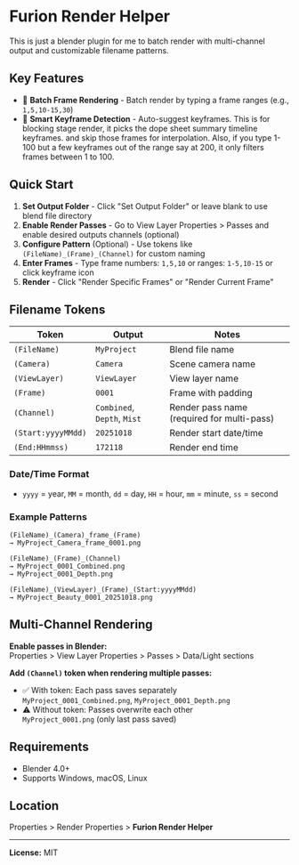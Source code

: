 # Furion Render Helper

This is just a blender plugin for me to batch render with multi-channel output and customizable filename patterns. 

## Key Features

- 🎯 **Batch Frame Rendering** - Batch render by typing a frame ranges (e.g., `1,5,10-15,30`)
- 🔑 **Smart Keyframe Detection** - Auto-suggest keyframes. This is for blocking stage render, it picks the dope sheet summary timeline keyframes. and skip those frames for interpolation. Also, if you type 1-100 but a few keyframes out of the range say at 200, it only filters frames between 1 to 100.

## Quick Start

1. **Set Output Folder** - Click "Set Output Folder" or leave blank to use blend file directory
2. **Enable Render Passes** - Go to View Layer Properties > Passes and enable desired outputs channels (optional)
3. **Configure Pattern** (Optional) - Use tokens like `(FileName)_(Frame)_(Channel)` for custom naming
4. **Enter Frames** - Type frame numbers: `1,5,10` or ranges: `1-5,10-15` or click keyframe icon
5. **Render** - Click "Render Specific Frames" or "Render Current Frame"

## Filename Tokens

| Token | Output | Notes |
|-------|--------|-------|
| `(FileName)` | `MyProject` | Blend file name |
| `(Camera)` | `Camera` | Scene camera name |
| `(ViewLayer)` | `ViewLayer` | View layer name |
| `(Frame)` | `0001` | Frame with padding |
| `(Channel)` | `Combined`, `Depth`, `Mist` | Render pass name (required for multi-pass) |
| `(Start:yyyyMMdd)` | `20251018` | Render start date/time |
| `(End:HHmmss)` | `172118` | Render end time |

### Date/Time Format
- `yyyy` = year, `MM` = month, `dd` = day, `HH` = hour, `mm` = minute, `ss` = second

### Example Patterns

```
(FileName)_(Camera)_frame_(Frame)
→ MyProject_Camera_frame_0001.png

(FileName)_(Frame)_(Channel)
→ MyProject_0001_Combined.png
→ MyProject_0001_Depth.png

(FileName)_(ViewLayer)_(Frame)_(Start:yyyyMMdd)
→ MyProject_Beauty_0001_20251018.png
```

## Multi-Channel Rendering

**Enable passes in Blender:**  
Properties > View Layer Properties > Passes > Data/Light sections

**Add `(Channel)` token when rendering multiple passes:**
- ✅ With token: Each pass saves separately  
  `MyProject_0001_Combined.png`, `MyProject_0001_Depth.png`
- ⚠️ Without token: Passes overwrite each other  
  `MyProject_0001.png` (only last pass saved)

## Requirements

- Blender 4.0+
- Supports Windows, macOS, Linux

## Location

Properties > Render Properties > **Furion Render Helper**

---

**License:** MIT